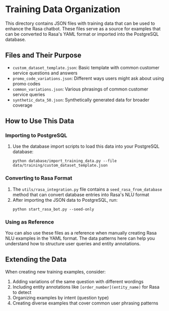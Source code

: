 # Training Data Organization

This directory contains JSON files with training data that can be used to enhance the Rasa chatbot. These files serve as a source for examples that can be converted to Rasa's YAML format or imported into the PostgreSQL database.

## Files and Their Purpose

- `custom_dataset_template.json`: Basic template with common customer service questions and answers
- `promo_code_variations.json`: Different ways users might ask about using promo codes
- `common_variations.json`: Various phrasings of common customer service queries
- `synthetic_data_50.json`: Synthetically generated data for broader coverage

## How to Use This Data

### Importing to PostgreSQL

1. Use the database import scripts to load this data into your PostgreSQL database:
   ```
   python database/import_training_data.py --file data/training/custom_dataset_template.json
   ```

### Converting to Rasa Format

1. The `utils/rasa_integration.py` file contains a `seed_rasa_from_database` method that can convert database entries into Rasa's NLU format
2. After importing the JSON data to PostgreSQL, run:
   ```
   python start_rasa_bot.py --seed-only
   ```

### Using as Reference

You can also use these files as a reference when manually creating Rasa NLU examples in the YAML format. The data patterns here can help you understand how to structure user queries and entity annotations.

## Extending the Data

When creating new training examples, consider:

1. Adding variations of the same question with different wordings
2. Including entity annotations like `[order_number](entity_name)` for Rasa to detect
3. Organizing examples by intent (question type)
4. Creating diverse examples that cover common user phrasing patterns 